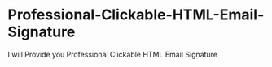 # Professional-Clickable-HTML-Email-Signature
I will Provide you Professional Clickable HTML Email Signature

